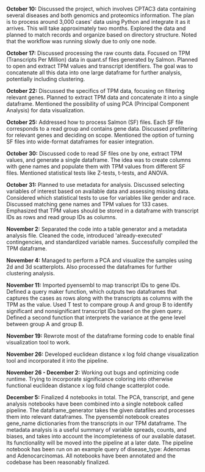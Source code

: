 **October 10:** Discussed the project, which involves CPTAC3 data containing several diseases and both genomics and proteomics information. The plan is to process around 3,000 cases' data using Python and integrate it as it arrives. This will take approximately two months. Explored the data and planned to match records and organize based on directory structure. Noted that the workflow was running slowly due to only one node.

**October 17:** Discussed processing the raw counts data. Focused on TPM (Transcripts Per Million) data in quant.sf files generated by Salmon. Planned to open and extract TPM values and transcript identifiers. The goal was to concatenate all this data into one large dataframe for further analysis, potentially including clustering.

**October 22:** Discussed the specifics of TPM data, focusing on filtering relevant genes. Planned to extract TPM data and concatenate it into a single dataframe. Mentioned the possibility of using PCA (Principal Component Analysis) for data visualization.

**October 25:** Addressed how to process Salmon (SF) files. Each SF file corresponds to a read group and contains gene data. Discussed prefiltering for relevant genes and deciding on scope. Mentioned the option of turning SF files into wide-format dataframes for easier integration.

**October 30:** Discussed code to read SF files one by one, extract TPM values, and generate a single dataframe. The idea was to create columns with gene names and populate them with TPM values from different SF files. Mentioned statistical tests like Z-tests, t-tests, and ANOVA.

**October 31:** Planned to use metadata for analysis. Discussed selecting variables of interest based on available data and assessing missing data. Considered which statistical tests to use for variables like gender and race. Discussed matching gene names and TPM values for 133 cases. Emphasized that TPM values should be stored in a dataframe with transcript IDs as rows and read group IDs as columns.

**November 2:** Separated the code into a table generator and a metadata analysis file. Cleaned the code, introduced 'already-executed' contingencies, and standardized variable names. Successfully compiled the TPM dataframe.

**November 4:** Managed to perform a PCA and visualize the samples using 2d and 3d scatterplots. Also processed the dataframes for further clustering analysis.

**November 11:** Imported pyensembl to map transcript IDs to gene IDs. Defined a query maker function, which outputs two dataframes that captures the cases as rows along with the transcripts as columns with the TPM as the value. Used T test to compare group A and group B to identify significant and nonsignificant transcript IDs based on the given query. Defined a second function that interprets the variance at the gene level between group A and group B.

**November 19:** Rewrote most of the dataframe forming code to enable final visualization tool to work.

**November 26:** Developed euclidean distance x log fold change visualization tool and incorporated it into the pipeline.

**November 26 - December 2:** Working out bugs and optimizing code runtime. Trying to incorporate significance coloring into otherwise functional euclidean distance x log fold change scatterplot code.

**December 5:** Finalized 4 notebooks in total. The PCA, transcript, and gene analysis notebooks have been combined into a single notebook called pipeline. The dataframe_generator takes the given datafiles and processes them into relevant dataframes. The pyensembl notebook creates gene_name dictionaries from the transcripts in our TPM dataframe. The metadata analysis is a useful summary of variable spreads, counts, and biases, and takes into account the incompleteness of our available dataset. Its functionality will be moved into the pipeline at a later date. The pipeline notebook has been run on an example query of disease_type: Adenomas and Adenocarcinomas. All notebooks have been annotated and the codebase has been reasonably finalized. 